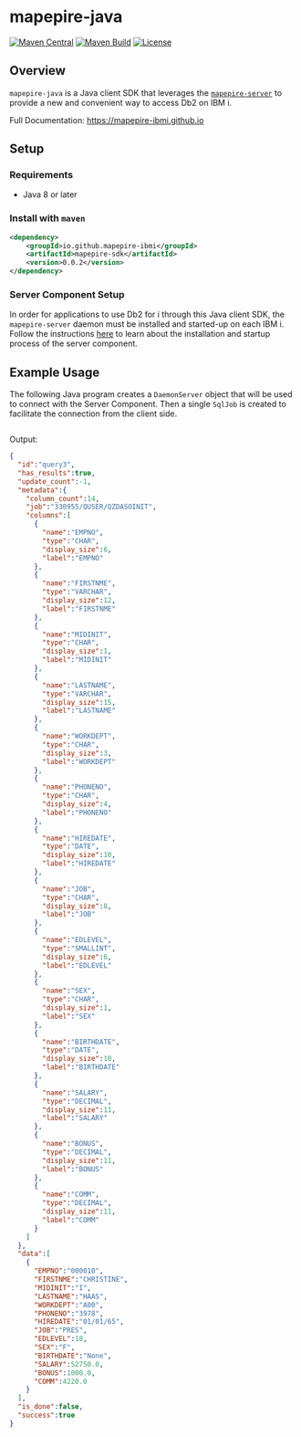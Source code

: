 # mapepire-java

[![Maven Central](https://img.shields.io/maven-central/v/io.github.mapepire-ibmi/mapepire-sdk.svg?label=Maven%20Central&logo=apachemaven)](https://central.sonatype.com/artifact/io.github.mapepire-ibmi/mapepire-sdk/)
[![Maven Build](https://github.com/Mapepire-IBMi/mapepire-java/actions/workflows/build.yml/badge.svg)](https://github.com/Mapepire-IBMi/mapepire-java/actions/workflows/build.yml)
[![License](https://img.shields.io/github/license/allenai/tango.svg?color=blue&cachedrop)](https://github.com/Mapepire-IBMi/mapepire-java/blob/main/LICENSE)

## Overview

`mapepire-java` is a Java client SDK that leverages the [`mapepire-server`](https://github.com/Mapepire-IBMi/mapepire-server) to provide a new and convenient way to access Db2 on IBM i.

Full Documentation: https://mapepire-ibmi.github.io

## Setup

### Requirements

* Java 8 or later

### Install with `maven`

```xml
<dependency>
    <groupId>io.github.mapepire-ibmi</groupId>
    <artifactId>mapepire-sdk</artifactId>
    <version>0.0.2</version>
</dependency>
```

### Server Component Setup

In order for applications to use Db2 for i through this Java client SDK, the `mapepire-server` daemon must be installed and started-up on each IBM i. Follow the instructions [here](https://mapepire-ibmi.github.io/guides/sysadmin/) to learn about the installation and startup process of the server component.

## Example Usage

The following Java program creates a `DaemonServer` object that will be used to connect with the Server Component. Then a single `SqlJob` is created to facilitate the connection from the client side.

```java

```

Output:

```json
{
  "id":"query3",
  "has_results":true,
  "update_count":-1,
  "metadata":{
    "column_count":14,
    "job":"330955/QUSER/QZDASOINIT",
    "columns":[
      {
        "name":"EMPNO",
        "type":"CHAR",
        "display_size":6,
        "label":"EMPNO"
      },
      {
        "name":"FIRSTNME",
        "type":"VARCHAR",
        "display_size":12,
        "label":"FIRSTNME"
      },
      {
        "name":"MIDINIT",
        "type":"CHAR",
        "display_size":1,
        "label":"MIDINIT"
      },
      {
        "name":"LASTNAME",
        "type":"VARCHAR",
        "display_size":15,
        "label":"LASTNAME"
      },
      {
        "name":"WORKDEPT",
        "type":"CHAR",
        "display_size":3,
        "label":"WORKDEPT"
      },
      {
        "name":"PHONENO",
        "type":"CHAR",
        "display_size":4,
        "label":"PHONENO"
      },
      {
        "name":"HIREDATE",
        "type":"DATE",
        "display_size":10,
        "label":"HIREDATE"
      },
      {
        "name":"JOB",
        "type":"CHAR",
        "display_size":8,
        "label":"JOB"
      },
      {
        "name":"EDLEVEL",
        "type":"SMALLINT",
        "display_size":6,
        "label":"EDLEVEL"
      },
      {
        "name":"SEX",
        "type":"CHAR",
        "display_size":1,
        "label":"SEX"
      },
      {
        "name":"BIRTHDATE",
        "type":"DATE",
        "display_size":10,
        "label":"BIRTHDATE"
      },
      {
        "name":"SALARY",
        "type":"DECIMAL",
        "display_size":11,
        "label":"SALARY"
      },
      {
        "name":"BONUS",
        "type":"DECIMAL",
        "display_size":11,
        "label":"BONUS"
      },
      {
        "name":"COMM",
        "type":"DECIMAL",
        "display_size":11,
        "label":"COMM"
      }
    ]
  },
  "data":[
    {
      "EMPNO":"000010",
      "FIRSTNME":"CHRISTINE",
      "MIDINIT":"I",
      "LASTNAME":"HAAS",
      "WORKDEPT":"A00",
      "PHONENO":"3978",
      "HIREDATE":"01/01/65",
      "JOB":"PRES",
      "EDLEVEL":18,
      "SEX":"F",
      "BIRTHDATE":"None",
      "SALARY":52750.0,
      "BONUS":1000.0,
      "COMM":4220.0
    }
  ],
  "is_done":false,
  "success":true
}
```